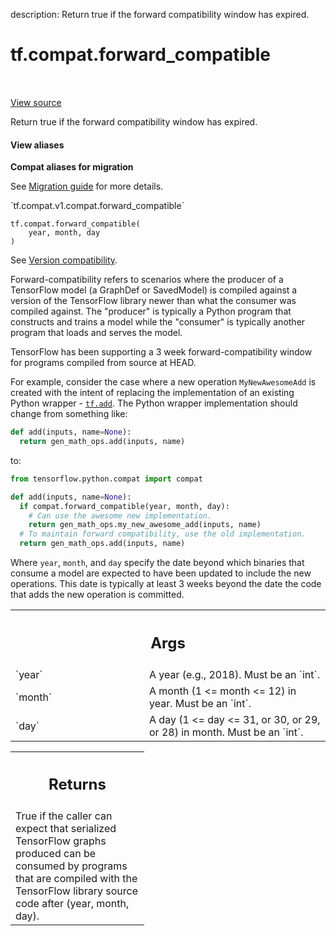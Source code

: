 description: Return true if the forward compatibility window has expired.

<div itemscope itemtype="http://developers.google.com/ReferenceObject">
<meta itemprop="name" content="tf.compat.forward_compatible" />
<meta itemprop="path" content="Stable" />
</div>

# tf.compat.forward_compatible

<!-- Insert buttons and diff -->

<table class="tfo-notebook-buttons tfo-api nocontent" align="left">

</table>

<a target="_blank" class="external" href="/code/stable/tensorflow/python/compat/compat.py">View source</a>



Return true if the forward compatibility window has expired.

<section class="expandable">
  <h4 class="showalways">View aliases</h4>
  <p>
<b>Compat aliases for migration</b>
<p>See
<a href="https://www.tensorflow.org/guide/migrate">Migration guide</a> for
more details.</p>
<p>`tf.compat.v1.compat.forward_compatible`</p>
</p>
</section>

<pre class="devsite-click-to-copy prettyprint lang-py tfo-signature-link">
<code>tf.compat.forward_compatible(
    year, month, day
)
</code></pre>



<!-- Placeholder for "Used in" -->

See [Version
compatibility](https://tensorflow.org/guide/version_compat#backward_forward).

Forward-compatibility refers to scenarios where the producer of a TensorFlow
model (a GraphDef or SavedModel) is compiled against a version of the
TensorFlow library newer than what the consumer was compiled against. The
"producer" is typically a Python program that constructs and trains a model
while the "consumer" is typically another program that loads and serves the
model.

TensorFlow has been supporting a 3 week forward-compatibility window for
programs compiled from source at HEAD.

For example, consider the case where a new operation `MyNewAwesomeAdd` is
created with the intent of replacing the implementation of an existing Python
wrapper - <a href="../../tf/math/add.md"><code>tf.add</code></a>.  The Python wrapper implementation should change from
something like:

```python
def add(inputs, name=None):
  return gen_math_ops.add(inputs, name)
```

to:

```python
from tensorflow.python.compat import compat

def add(inputs, name=None):
  if compat.forward_compatible(year, month, day):
    # Can use the awesome new implementation.
    return gen_math_ops.my_new_awesome_add(inputs, name)
  # To maintain forward compatibility, use the old implementation.
  return gen_math_ops.add(inputs, name)
```

Where `year`, `month`, and `day` specify the date beyond which binaries
that consume a model are expected to have been updated to include the
new operations. This date is typically at least 3 weeks beyond the date
the code that adds the new operation is committed.

<!-- Tabular view -->
 <table class="responsive fixed orange">
<colgroup><col width="214px"><col></colgroup>
<tr><th colspan="2"><h2 class="add-link">Args</h2></th></tr>

<tr>
<td>
`year`
</td>
<td>
 A year (e.g., 2018). Must be an `int`.
</td>
</tr><tr>
<td>
`month`
</td>
<td>
A month (1 <= month <= 12) in year. Must be an `int`.
</td>
</tr><tr>
<td>
`day`
</td>
<td>
  A day (1 <= day <= 31, or 30, or 29, or 28) in month. Must be an
`int`.
</td>
</tr>
</table>



<!-- Tabular view -->
 <table class="responsive fixed orange">
<colgroup><col width="214px"><col></colgroup>
<tr><th colspan="2"><h2 class="add-link">Returns</h2></th></tr>
<tr class="alt">
<td colspan="2">
True if the caller can expect that serialized TensorFlow graphs produced
can be consumed by programs that are compiled with the TensorFlow library
source code after (year, month, day).
</td>
</tr>

</table>

